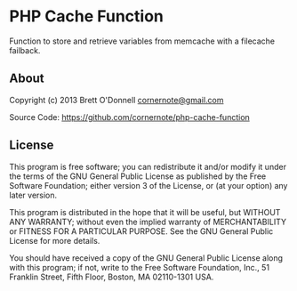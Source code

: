 # PHP Cache Function

Function to store and retrieve variables from memcache with a filecache failback.

## About

Copyright (c) 2013 Brett O'Donnell <cornernote@gmail.com>

Source Code: https://github.com/cornernote/php-cache-function

## License

This program is free software; you can redistribute it and/or modify it under the terms of the GNU General Public License as published by the Free Software Foundation; either version 3 of the License, or (at your option) any later version.

This program is distributed in the hope that it will be useful, but WITHOUT ANY WARRANTY; without even the implied warranty of MERCHANTABILITY or FITNESS FOR A PARTICULAR PURPOSE.  See the GNU General Public License for more details.

You should have received a copy of the GNU General Public License along with this program; if not, write to the Free Software Foundation, Inc., 51 Franklin Street, Fifth Floor, Boston, MA 02110-1301 USA.

